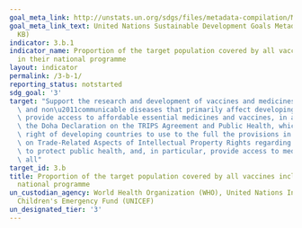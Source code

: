 ```yaml
---
goal_meta_link: http://unstats.un.org/sdgs/files/metadata-compilation/Metadata-Goal-3.pdf
goal_meta_link_text: United Nations Sustainable Development Goals Metadata (PDF 866
  KB)
indicator: 3.b.1
indicator_name: Proportion of the target population covered by all vaccines included
  in their national programme
layout: indicator
permalink: /3-b-1/
reporting_status: notstarted
sdg_goal: '3'
target: "Support the research and development of vaccines and medicines for the communicable\
  \ and non\u2011communicable diseases that primarily affect developing countries,\
  \ provide access to affordable essential medicines and vaccines, in accordance with\
  \ the Doha Declaration on the TRIPS Agreement and Public Health, which affirms the\
  \ right of developing countries to use to the full the provisions in the Agreement\
  \ on Trade-Related Aspects of Intellectual Property Rights regarding flexibilities\
  \ to protect public health, and, in particular, provide access to medicines for\
  \ all"
target_id: 3.b
title: Proportion of the target population covered by all vaccines included in their
  national programme
un_custodian_agency: World Health Organization (WHO), United Nations International
  Children's Emergency Fund (UNICEF)
un_designated_tier: '3'
---
```


